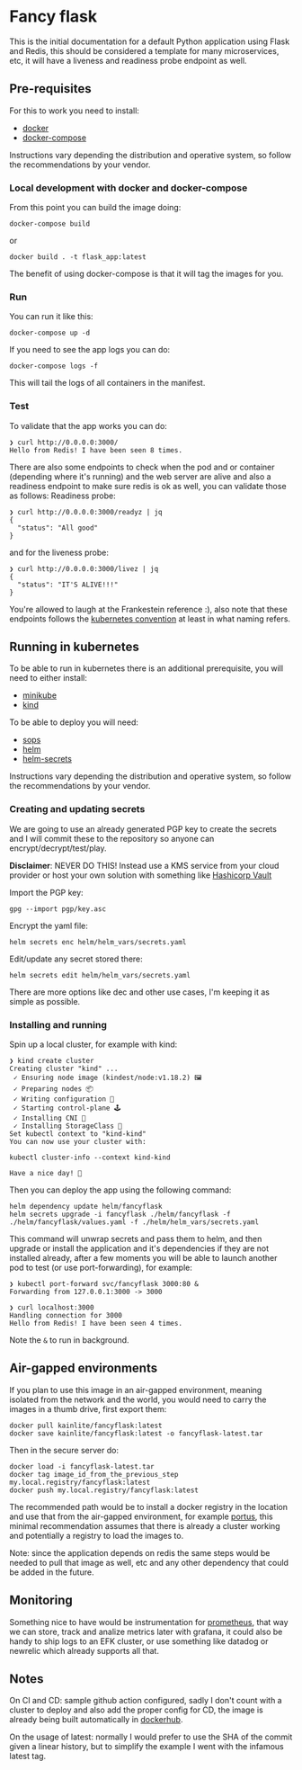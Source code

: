 # Fancy flask

This is the initial documentation for a default Python application using Flask and Redis,
this should be considered a template for many microservices, etc, it will have a liveness and
readiness probe endpoint as well.

## Pre-requisites

For this to work you need to install:
* [docker](https://www.docker.com/)
* [docker-compose](https://docs.docker.com/compose/)

Instructions vary depending the distribution and operative system, so follow the recommendations by your vendor.

### Local development with docker and docker-compose
From this point you can build the image doing:
```
docker-compose build
```
or
```
docker build . -t flask_app:latest
```
The benefit of using docker-compose is that it will tag the images for you.

### Run
You can run it like this:
```
docker-compose up -d
```

If you need to see the app logs you can do:
```
docker-compose logs -f
```
This will tail the logs of all containers in the manifest.

### Test
To validate that the app works you can do:
```
❯ curl http://0.0.0.0:3000/
Hello from Redis! I have been seen 8 times.
```

There are also some endpoints to check when the pod and or container (depending where it's running)
and the web server are alive and also a readiness endpoint to make sure redis is ok as well,
you can validate those as follows:
Readiness probe:
```
❯ curl http://0.0.0.0:3000/readyz | jq
{
  "status": "All good"
}
```

and for the liveness probe:
```
❯ curl http://0.0.0.0:3000/livez | jq
{
  "status": "IT'S ALIVE!!!"
}
```
You're allowed to laugh at the Frankestein reference :), also note that these endpoints follows
the [kubernetes convention](https://kubernetes.io/docs/reference/using-api/health-checks/) at least in what naming refers.

## Running in kubernetes

To be able to run in kubernetes there is an additional prerequisite, you will need to either install:
* [minikube](https://minikube.sigs.k8s.io/docs/start/)
* [kind](https://kind.sigs.k8s.io/)

To be able to deploy you will need:
* [sops](https://github.com/mozilla/sops)
* [helm](https://helm.sh/docs/intro/install/)
* [helm-secrets](https://github.com/jkroepke/helm-secrets#sops)

Instructions vary depending the distribution and operative system, so follow the recommendations by your vendor.

### Creating and updating secrets
We are going to use an already generated PGP key to create the secrets and I will commit these to the repository so anyone can encrypt/decrypt/test/play.

**Disclaimer**: NEVER DO THIS! Instead use a KMS service from your cloud provider or host your own solution with something
like [Hashicorp Vault](https://www.hashicorp.com/resources/how-vault-compare-cloud-kms)

Import the PGP key:
```
gpg --import pgp/key.asc
```

Encrypt the yaml file:
```
helm secrets enc helm/helm_vars/secrets.yaml
```

Edit/update any secret stored there:
```
helm secrets edit helm/helm_vars/secrets.yaml
```
There are more options like dec and other use cases, I'm keeping it as simple as possible.

### Installing and running
Spin up a local cluster, for example with kind:
```
❯ kind create cluster
Creating cluster "kind" ...
 ✓ Ensuring node image (kindest/node:v1.18.2) 🖼
 ✓ Preparing nodes 📦
 ✓ Writing configuration 📜
 ✓ Starting control-plane 🕹️
 ✓ Installing CNI 🔌
 ✓ Installing StorageClass 💾
Set kubectl context to "kind-kind"
You can now use your cluster with:

kubectl cluster-info --context kind-kind

Have a nice day! 👋
```

Then you can deploy the app using the following command:
```
helm dependency update helm/fancyflask
helm secrets upgrade -i fancyflask ./helm/fancyflask -f ./helm/fancyflask/values.yaml -f ./helm/helm_vars/secrets.yaml
```
This command will unwrap secrets and pass them to helm, and then upgrade or install the application and it's dependencies if they are not installed already,
after a few moments you will be able to launch another pod to test (or use port-forwarding), for example:
```
❯ kubectl port-forward svc/fancyflask 3000:80 &
Forwarding from 127.0.0.1:3000 -> 3000

❯ curl localhost:3000
Handling connection for 3000
Hello from Redis! I have been seen 4 times.
```
Note the `&` to run in background.

## Air-gapped environments
If you plan to use this image in an air-gapped environment, meaning isolated from the network and the world, you would need to carry the images in a thumb drive, first export them:
```
docker pull kainlite/fancyflask:latest
docker save kainlite/fancyflask:latest -o fancyflask-latest.tar
```

Then in the secure server do:
```
docker load -i fancyflask-latest.tar
docker tag image_id_from_the_previous_step my.local.registry/fancyflask:latest
docker push my.local.registry/fancyflask:latest
```
The recommended path would be to install a docker registry in the location and use that from the air-gapped environment, for example [portus](http://port.us.org/),
this minimal recommendation assumes that there is already a cluster working and potentially a registry to load the images to.

Note: since the application depends on redis the same steps would be needed to pull that image as well, etc and any other dependency that could be added in the future.

## Monitoring
Something nice to have would be instrumentation for [prometheus](https://github.com/prometheus/client_python), that way we can store, track and analize metrics later with grafana, it could also be handy to ship logs to an EFK cluster, or use something like datadog or newrelic which already supports all that.

## Notes
On CI and CD: sample github action configured, sadly I don't count with a cluster to deploy and also add the proper config for CD, the image is already being built automatically in [dockerhub](https://hub.docker.com/repository/docker/kainlite/fancyflask).

On the usage of latest: normally I would prefer to use the SHA of the commit given a linear history, but to simplify the example I went with the infamous latest tag.
